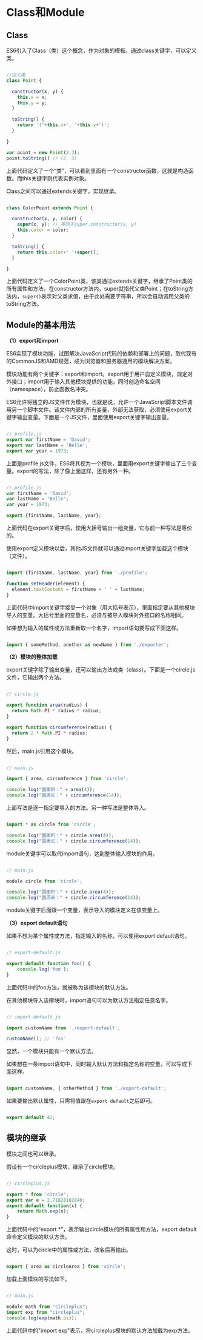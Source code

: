 # Class和Module

## Class

ES6引入了Class（类）这个概念，作为对象的模板。通过class关键字，可以定义类。

```javascript

//定义类
class Point {

  constructor(x, y) {
    this.x = x;
    this.y = y;
  }

  toString() {
    return '('+this.x+', '+this.y+')';
  }

}

var point = new Point(2,3);
point.toString() // (2, 3)

```

上面代码定义了一个“类”，可以看到里面有一个constructor函数，这就是构造函数。而this关键字则代表实例对象。

Class之间可以通过extends关键字，实现继承。

```javascript

class ColorPoint extends Point {

  constructor(x, y, color) {
    super(x, y); // 等同于super.constructor(x, y)
    this.color = color;
  }

  toString() {
    return this.color+' '+super();
  }

}

```

上面代码定义了一个ColorPoint类，该类通过extends关键字，继承了Point类的所有属性和方法。在constructor方法内，super就指代父类Point；在toString方法内，`super()`表示对父类求值，由于此处需要字符串，所以会自动调用父类的toString方法。

## Module的基本用法

**（1）export和import**

ES6实现了模块功能，试图解决JavaScript代码的依赖和部署上的问题，取代现有的CommonJS和AMD规范，成为浏览器和服务器通用的模块解决方案。

模块功能有两个关键字：export和import。export用于用户自定义模块，规定对外接口；import用于输入其他模块提供的功能，同时创造命名空间（namespace），防止函数名冲突。

ES6允许将独立的JS文件作为模块，也就是说，允许一个JavaScript脚本文件调用另一个脚本文件。该文件内部的所有变量，外部无法获取，必须使用export关键字输出变量。下面是一个JS文件，里面使用export关键字输出变量。

```javascript

// profile.js
export var firstName = 'David';
export var lastName = 'Belle';
export var year = 1973;

```

上面是profile.js文件，ES6将其视为一个模块，里面用export关键字输出了三个变量。export的写法，除了像上面这样，还有另外一种。

```javascript

// profile.js
var firstName = 'David';
var lastName = 'Belle';
var year = 1973;

export {firstName, lastName, year};

```

上面代码在export关键字后，使用大括号输出一组变量，它与前一种写法是等价的。

使用export定义模块以后，其他JS文件就可以通过import关键字加载这个模块（文件）。

```javascript

import {firstName, lastName, year} from './profile';

function setHeader(element) {
  element.textContent = firstName + ' ' + lastName;
}

```

上面代码中import关键字接受一个对象（用大括号表示），里面指定要从其他模块导入的变量。大括号里面的变量名，必须与被导入模块对外接口的名称相同。

如果想为输入的属性或方法重新取一个名字，import语句要写成下面这样。

```javascript

import { someMethod, another as newName } from './exporter';

```

**（2）模块的整体加载**

export关键字除了输出变量，还可以输出方法或类（class）。下面是一个circle.js文件，它输出两个方法。

```javascript

// circle.js

export function area(radius) {
  return Math.PI * radius * radius;
}

export function circumference(radius) {
  return 2 * Math.PI * radius;
}

```

然后，main.js引用这个模块。

```javascript

// main.js

import { area, circumference } from 'circle';

console.log("圆面积：" + area(4));
console.log("圆周长：" + circumference(14));

```

上面写法是逐一指定要导入的方法。另一种写法是整体导入。

```javascript

import * as circle from 'circle';

console.log("圆面积：" + circle.area(4));
console.log("圆周长：" + circle.circumference(14));

```

module关键字可以取代import语句，达到整体输入模块的作用。

```javascript

// main.js

module circle from 'circle';

console.log("圆面积：" + circle.area(4));
console.log("圆周长：" + circle.circumference(14));

```

module关键字后面跟一个变量，表示导入的模块定义在该变量上。

**（3）export default语句**

如果不想为某个属性或方法，指定输入的名称，可以使用export default语句。

```javascript

// export-default.js

export default function foo() {
    console.log('foo');
}

```

上面代码中的foo方法，就被称为该模块的默认方法。

在其他模块导入该模块时，import语句可以为默认方法指定任意名字。

```javascript

// import-default.js

import customName from './export-default';

customName(); // 'foo'

```

显然，一个模块只能有一个默认方法。

如果想在一条import语句中，同时输入默认方法和指定名称的变量，可以写成下面这样。

```javascript

import customName, { otherMethod } from './export-default';

```

如果要输出默认属性，只需将值跟在`export default`之后即可。

```javascript

export default 42;  

```

## 模块的继承

模块之间也可以继承。

假设有一个circleplus模块，继承了circle模块。

```javascript

// circleplus.js

export * from 'circle';
export var e = 2.71828182846;
export default function(x) {
    return Math.exp(x);
}

```

上面代码中的“export *”，表示输出circle模块的所有属性和方法，export default命令定义模块的默认方法。

这时，可以为circle中的属性或方法，改名后再输出。

```javascript

export { area as circleArea } from 'circle';  

```

加载上面模块的写法如下。

```javascript

// main.js

module math from "circleplus";
import exp from "circleplus";
console.log(exp(math.pi));

```

上面代码中的"import exp"表示，将circleplus模块的默认方法加载为exp方法。

